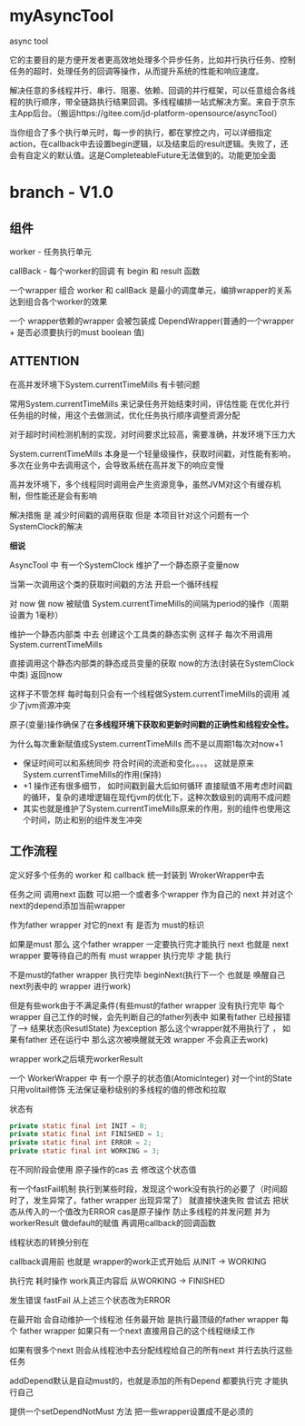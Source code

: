 # myAsyncTool
async tool

它的主要目的是方便开发者更高效地处理多个异步任务，比如并行执行任务、控制任务的超时、处理任务的回调等操作，从而提升系统的性能和响应速度。

解决任意的多线程并行、串行、阻塞、依赖、回调的并行框架，可以任意组合各线程的执行顺序，带全链路执行结果回调。多线程编排一站式解决方案。来自于京东主App后台。（搬运https://gitee.com/jd-platform-opensource/asyncTool）

当你组合了多个执行单元时，每一步的执行，都在掌控之内，可以详细指定action，在callback中去设置begin逻辑，以及结束后的result逻辑。失败了，还会有自定义的默认值。这是CompleteableFuture无法做到的。功能更加全面

# branch - V1.0

## 组件

worker - 任务执行单元

callBack - 每个worker的回调 有 begin 和 result 函数

一个wrapper 组合 worker 和 callBack 是最小的调度单元，编排wrapper的关系 达到组合各个worker的效果

一个 wrapper依赖的wrapper 会被包装成 DependWrapper(普通的一个wrapper + 是否必须要执行的must boolean 值)





## **ATTENTION**

在高并发环境下System.currentTimeMills 有卡顿问题

常用System.currentTimeMills 来记录任务开始结束时间，评估性能 在优化并行任务组的时候，用这个去做测试，优化任务执行顺序调整资源分配

对于超时时间检测机制的实现，对时间要求比较高，需要准确，并发环境下压力大



System.currentTimeMills 本身是一个轻量级操作，获取时间戳，对性能有影响，多次在业务中去调用这个，会导致系统在高并发下的响应变慢

高并发环境下，多个线程同时调用会产生资源竞争，虽然JVM对这个有缓存机制，但性能还是会有影响

解决措施 是 减少时间戳的调用获取 但是 本项目针对这个问题有一个 SystemClock的解决

**细说**

AsyncTool 中 有一个SystemClock 维护了一个静态原子变量now

当第一次调用这个类的获取时间戳的方法 开启一个循环线程

 对 now 做 now 被赋值 System.currentTimeMills的间隔为period的操作（周期设置为 1毫秒）

维护一个静态内部类 中去 创建这个工具类的静态实例 这样子 每次不用调用System.currentTimeMills

直接调用这个静态内部类的静态成员变量的获取 now的方法(封装在SystemClock中类) 返回now 

这样子不管怎样 每时每刻只会有一个线程做System.currentTimeMills的调用 减少了jvm资源冲突

原子(变量)操作确保了在**多线程环境下获取和更新时间戳的正确性和线程安全性。**



为什么每次重新赋值成System.currentTimeMills 而不是以周期1每次对now+1

- 保证时间可以和系统同步 符合时间的流逝和变化。。。。 这就是原来System.currentTimeMills的作用(保持)
- +1 操作还有很多细节， 如时间戳到最大后如何循环 直接赋值不用考虑时间戳的循环，复杂的递增逻辑在现代jvm的优化下，这种次数级别的调用不成问题
- 其实也就是维护了System.currentTimeMills原来的作用，别的组件也使用这个时间，防止和别的组件发生冲突



##  **工作流程**

定义好多个任务的 worker 和 callback 统一封装到 WrokerWrapper中去

任务之间 调用next 函数 可以把一个或者多个wrapper 作为自己的 next 并对这个next的depend添加当前wrapper

作为father wrapper 对它的next 有 是否为 must的标识

如果是must 那么 这个father wrapper 一定要执行完才能执行 next 也就是 next wrapper 要等待自己的所有 must wrapper 执行完毕 才能 执行 

不是must的father wrapper 执行完毕 beginNext(执行下一个 也就是 唤醒自己next列表中的 wrapper 进行work)

但是有些work由于不满足条件(有些must的father wrapper 没有执行完毕 每个 wrapper 自己工作的时候，会先判断自己的father列表中 如果有father 已经报错了--> 结果状态(ResutlState) 为exception 那么这个wrapper就不用执行了 ， 如果有father 还在运行中 那么这次被唤醒就无效 wrapper 不会真正去work)



wrapper work之后填充workerResult



一个 WorkerWrapper 中 有一个原子的状态值(AtomicInteger) 对一个int的State 只用volitail修饰 无法保证毫秒级别的多线程的值的修改和拉取

状态有

```java
private static final int INIT = 0;
private static final int FINISHED = 1;
private static final int ERROR = 2;
private static final int WORKING = 3;
```

在不同阶段会使用 原子操作的cas 去 修改这个状态值

有一个fastFail机制 执行到某些时段，发现这个work没有执行的必要了（时间超时了，发生异常了，father wrapper 出现异常了） 就直接快速失败 尝试去 把状态从传入的一个值改为ERROR cas是原子操作 防止多线程的并发问题 并为 workerResult 做default的赋值 再调用callback的回调函数



线程状态的转换分别在

callback调用前 也就是 wrapper的work正式开始后 从INIT -> WORKING

执行完 耗时操作 work真正内容后 从WORKING -> FINISHED

发生错误 fastFail 从上述三个状态改为ERROR



在最开始 会自动维护一个线程池 任务最开始 是执行最顶级的father wrapper 每个 father wrapper 如果只有一个next 直接用自己的这个线程继续工作

如果有很多个next 则会从线程池中去分配线程给自己的所有next 并行去执行这些任务



addDepend默认是自动must的，也就是添加的所有Depend 都要执行完 才能执行自己



提供一个setDependNotMust 方法 把一些wrapper设置成不是必须的
